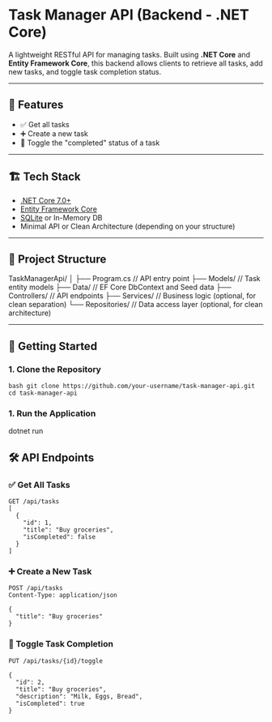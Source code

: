 # Task Manager API (Backend - .NET Core)

A lightweight RESTful API for managing tasks. Built using **.NET Core** and **Entity Framework Core**, this backend allows clients to retrieve all tasks, add new tasks, and toggle task completion status.

---

## 🔧 Features

- ✅ Get all tasks
- ➕ Create a new task
- 🔁 Toggle the "completed" status of a task

---

## 🏗️ Tech Stack

- [.NET Core 7.0+](https://dotnet.microsoft.com/)
- [Entity Framework Core](https://learn.microsoft.com/en-us/ef/core/)
- [SQLite](https://www.sqlite.org/) or In-Memory DB
- Minimal API or Clean Architecture (depending on your structure)

---

## 📁 Project Structure

TaskManagerApi/
│
├── Program.cs // API entry point
├── Models/ // Task entity models
├── Data/ // EF Core DbContext and Seed data
├── Controllers/ // API endpoints
├── Services/ // Business logic (optional, for clean separation)
└── Repositories/ // Data access layer (optional, for clean architecture)

---

## 🚀 Getting Started

### 1. Clone the Repository

```
bash git clone https://github.com/your-username/task-manager-api.git
cd task-manager-api
```

### 1. Run the Application
dotnet run

## 🛠️ API Endpoints

### ✅ Get All Tasks

```
GET /api/tasks
[
  {
    "id": 1,
    "title": "Buy groceries",
    "isCompleted": false
  }
]
```

### ➕ Create a New Task

```
POST /api/tasks
Content-Type: application/json

{
  "title": "Buy groceries"
}
```

### 🔁 Toggle Task Completion

```
PUT /api/tasks/{id}/toggle

{
  "id": 2,
  "title": "Buy groceries",
  "description": "Milk, Eggs, Bread",
  "isCompleted": true
}
```
